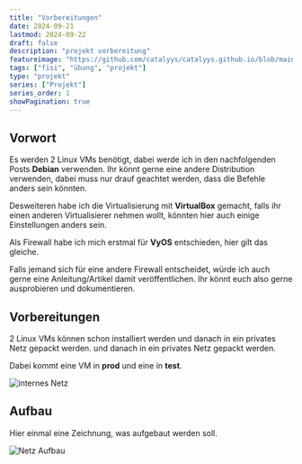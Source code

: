 ```yaml
---
title: "Vorbereitungen"
date: 2024-09-21
lastmod: 2024-09-22
draft: false
description: "projekt vorbereitung"
featureimage: "https://github.com/catalyys/catalyys.github.io/blob/main/assets/azubi_umgebung_setup.svg?raw=true"
tags: ["fisi", "übung", "projekt"]
type: "projekt"
series: ["Projekt"]
series_order: 1
showPagination: true
---
```



## Vorwort

Es werden 2 Linux VMs benötigt, dabei werde ich in den nachfolgenden Posts **Debian** verwenden. Ihr könnt gerne eine andere Distribution verwenden, dabei muss nur drauf geachtet werden, dass die Befehle anders sein könnten.

Desweiteren habe ich die Virtualisierung mit **VirtualBox** gemacht, falls ihr einen anderen Virtualisierer nehmen wollt, könnten hier auch einige Einstellungen anders sein.

Als Firewall habe ich mich erstmal für **VyOS** entschieden, hier gilt das gleiche.

Falls jemand sich für eine andere Firewall entscheidet, würde ich auch gerne eine Anleitung/Artikel damit veröffentlichen. Ihr könnt euch also gerne ausprobieren und dokumentieren.

## Vorbereitungen

2 Linux VMs können schon installiert werden und danach in ein privates Netz gepackt werden. und danach in ein privates Netz gepackt werden.

Dabei kommt eine VM in **prod** und eine in **test**.

![internes Netz](azubi_projekt_server.png "Einstellung in VirtualBox")

## Aufbau

Hier einmal eine Zeichnung, was aufgebaut werden soll.

![Netz Aufbau](azubi_umgebung_setup.svg "Netz Aufbau")


